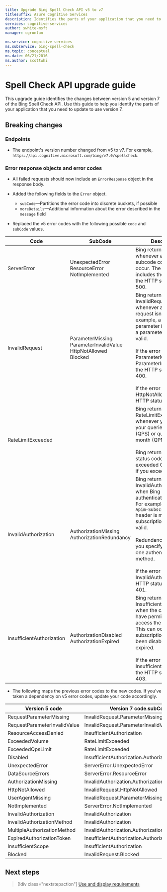 ```yaml
---
title: Upgrade Bing Spell Check API v5 to v7
titlesuffix: Azure Cognitive Services
description: Identifies the parts of your application that you need to update to use version 7.
services: cognitive-services
author: swhite-msft
manager: cgronlun

ms.service: cognitive-services
ms.subservice: bing-spell-check
ms.topic: conceptual
ms.date: 06/21/2016
ms.author: scottwhi
---
```


# Spell Check API upgrade guide

This upgrade guide identifies the changes between version 5 and version 7 of the Bing Spell Check API. Use this guide to help you identify the parts of your application that you need to update to use version 7.

## Breaking changes

### Endpoints

- The endpoint's version number changed from v5 to v7. For example, `https://api.cognitive.microsoft.com/bing/v7.0/spellcheck`.

### Error response objects and error codes

- All failed requests should now include an `ErrorResponse` object in the response body.

- Added the following fields to the `Error` object.  
  - `subCode`&mdash;Partitions the error code into discrete buckets, if possible
  - `moreDetails`&mdash;Additional information about the error described in the `message` field
   

- Replaced the v5 error codes with the following possible `code` and `subCode` values.  
  
|Code|SubCode|Description
|-|-|-
|ServerError|UnexpectedError<br/>ResourceError<br/>NotImplemented|Bing returns ServerError whenever any of the subcode conditions occur. The response includes these errors if the HTTP status code is 500.
|InvalidRequest|ParameterMissing<br/>ParameterInvalidValue<br/>HttpNotAllowed<br/>Blocked|Bing returns InvalidRequest whenever any part of the request isn't valid. For example, a required parameter is missing or a parameter value isn't valid.<br/><br/>If the error is ParameterMissing or ParameterInvalidValue, the HTTP status code is 400.<br/><br/>If the error is HttpNotAllowed, the HTTP status code 410.
|RateLimitExceeded||Bing returns RateLimitExceeded whenever you exceed your queries per second (QPS) or queries per month (QPM) quota.<br/><br/>Bing returns HTTP status code 429 if you exceeded QPS and 403 if you exceeded QPM.
|InvalidAuthorization|AuthorizationMissing<br/>AuthorizationRedundancy|Bing returns InvalidAuthorization when Bing can't authenticate the caller. For example, the `Ocp-Apim-Subscription-Key` header is missing or the subscription key isn't valid.<br/><br/>Redundancy occurs if you specify more than one authentication method.<br/><br/>If the error is InvalidAuthorization, the HTTP status code is 401.
|InsufficientAuthorization|AuthorizationDisabled<br/>AuthorizationExpired|Bing returns InsufficientAuthorization when the caller doesn't have permissions to access the resource. This can occur if the subscription key has been disabled or has expired. <br/><br/>If the error is InsufficientAuthorization, the HTTP status code is 403.

- The following maps the previous error codes to the new codes. If you've taken a dependency on v5 error codes, update your code accordingly.  
  
|Version 5 code|Version 7 code.subCode
|-|-
|RequestParameterMissing|InvalidRequest.ParameterMissing
RequestParameterInvalidValue|InvalidRequest.ParameterInvalidValue
ResourceAccessDenied|InsufficientAuthorization
ExceededVolume|RateLimitExceeded
ExceededQpsLimit|RateLimitExceeded
Disabled|InsufficientAuthorization.AuthorizationDisabled
UnexpectedError|ServerError.UnexpectedError
DataSourceErrors|ServerError.ResourceError
AuthorizationMissing|InvalidAuthorization.AuthorizationMissing
HttpNotAllowed|InvalidRequest.HttpNotAllowed
UserAgentMissing|InvalidRequest.ParameterMissing
NotImplemented|ServerError.NotImplemented
InvalidAuthorization|InvalidAuthorization
InvalidAuthorizationMethod|InvalidAuthorization
MultipleAuthorizationMethod|InvalidAuthorization.AuthorizationRedundancy
ExpiredAuthorizationToken|InsufficientAuthorization.AuthorizationExpired
InsufficientScope|InsufficientAuthorization
Blocked|InvalidRequest.Blocked

## Next steps

> [!div class="nextstepaction"]
> [Use and display requirements](./UseAndDisplayRequirements.md)
